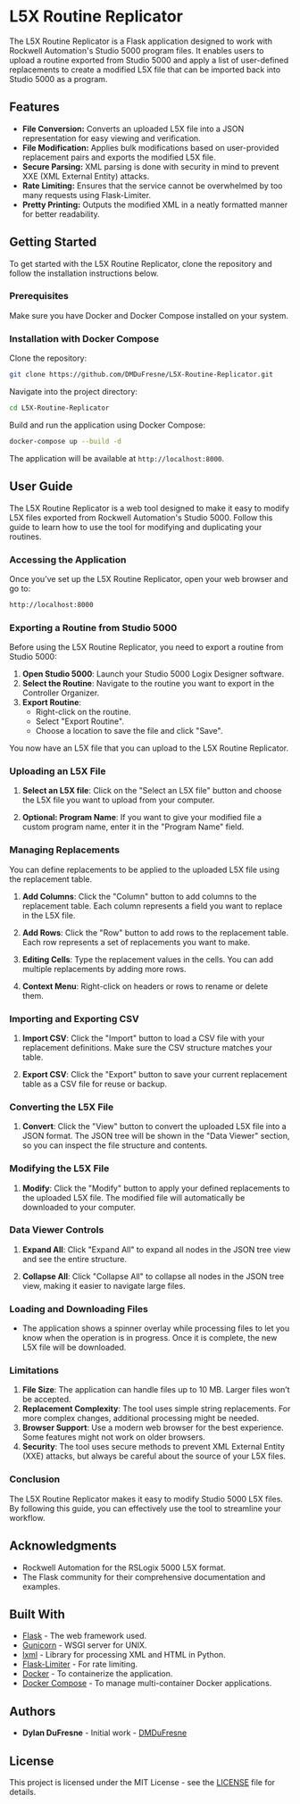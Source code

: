 # L5X Routine Replicator

The L5X Routine Replicator is a Flask application designed to work with Rockwell Automation's Studio 5000 program files. It enables users to upload a routine exported from Studio 5000 and apply a list of user-defined replacements to create a modified L5X file that can be imported back into Studio 5000 as a program.

## Features

- **File Conversion:** Converts an uploaded L5X file into a JSON representation for easy viewing and verification.
- **File Modification:** Applies bulk modifications based on user-provided replacement pairs and exports the modified L5X file.
- **Secure Parsing:** XML parsing is done with security in mind to prevent XXE (XML External Entity) attacks.
- **Rate Limiting:** Ensures that the service cannot be overwhelmed by too many requests using Flask-Limiter.
- **Pretty Printing:** Outputs the modified XML in a neatly formatted manner for better readability.

## Getting Started

To get started with the L5X Routine Replicator, clone the repository and follow the installation instructions below.

### Prerequisites

Make sure you have Docker and Docker Compose installed on your system.

### Installation with Docker Compose

Clone the repository:

```bash
git clone https://github.com/DMDuFresne/L5X-Routine-Replicator.git
```

Navigate into the project directory:

```bash
cd L5X-Routine-Replicator
```

Build and run the application using Docker Compose:

```bash
docker-compose up --build -d
```

The application will be available at `http://localhost:8000`.

## User Guide

The L5X Routine Replicator is a web tool designed to make it easy to modify L5X files exported from Rockwell Automation's Studio 5000. Follow this guide to learn how to use the tool for modifying and duplicating your routines.

### Accessing the Application

Once you’ve set up the L5X Routine Replicator, open your web browser and go to:

```markdown
http://localhost:8000
```

### Exporting a Routine from Studio 5000

Before using the L5X Routine Replicator, you need to export a routine from Studio 5000:

1. **Open Studio 5000**: Launch your Studio 5000 Logix Designer software.
2. **Select the Routine**: Navigate to the routine you want to export in the Controller Organizer.
3. **Export Routine**:
   - Right-click on the routine.
   - Select "Export Routine".
   - Choose a location to save the file and click "Save".

You now have an L5X file that you can upload to the L5X Routine Replicator.

### Uploading an L5X File

1. **Select an L5X file**: Click on the "Select an L5X file" button and choose the L5X file you want to upload from your computer.

2. **Optional: Program Name**: If you want to give your modified file a custom program name, enter it in the "Program Name" field.

### Managing Replacements

You can define replacements to be applied to the uploaded L5X file using the replacement table.

1. **Add Columns**: Click the "Column" button to add columns to the replacement table. Each column represents a field you want to replace in the L5X file.

2. **Add Rows**: Click the "Row" button to add rows to the replacement table. Each row represents a set of replacements you want to make.

3. **Editing Cells**: Type the replacement values in the cells. You can add multiple replacements by adding more rows.

4. **Context Menu**: Right-click on headers or rows to rename or delete them.

### Importing and Exporting CSV

1. **Import CSV**: Click the "Import" button to load a CSV file with your replacement definitions. Make sure the CSV structure matches your table.

2. **Export CSV**: Click the "Export" button to save your current replacement table as a CSV file for reuse or backup.

### Converting the L5X File

1. **Convert**: Click the "View" button to convert the uploaded L5X file into a JSON format. The JSON tree will be shown in the "Data Viewer" section, so you can inspect the file structure and contents.

### Modifying the L5X File

1. **Modify**: Click the "Modify" button to apply your defined replacements to the uploaded L5X file. The modified file will automatically be downloaded to your computer.

### Data Viewer Controls

1. **Expand All**: Click "Expand All" to expand all nodes in the JSON tree view and see the entire structure.

2. **Collapse All**: Click "Collapse All" to collapse all nodes in the JSON tree view, making it easier to navigate large files.

### Loading and Downloading Files

- The application shows a spinner overlay while processing files to let you know when the operation is in progress. Once it is complete, the new L5X file will be downloaded.

### Limitations

1. **File Size**: The application can handle files up to 10 MB. Larger files won’t be accepted.
2. **Replacement Complexity**: The tool uses simple string replacements. For more complex changes, additional processing might be needed.
3. **Browser Support**: Use a modern web browser for the best experience. Some features might not work on older browsers.
4. **Security**: The tool uses secure methods to prevent XML External Entity (XXE) attacks, but always be careful about the source of your L5X files.

### Conclusion

The L5X Routine Replicator makes it easy to modify Studio 5000 L5X files. 
By following this guide, 
you can effectively use the tool to streamline your workflow. 

## Acknowledgments

- Rockwell Automation for the RSLogix 5000 L5X format.
- The Flask community for their comprehensive documentation and examples.

## Built With

- [Flask](https://flask.palletsprojects.com/en/2.0.x/) - The web framework used.
- [Gunicorn](https://gunicorn.org/) - WSGI server for UNIX.
- [lxml](https://lxml.de/) - Library for processing XML and HTML in Python.
- [Flask-Limiter](https://flask-limiter.readthedocs.io/en/stable/) - For rate limiting.
- [Docker](https://www.docker.com/) - To containerize the application.
- [Docker Compose](https://docs.docker.com/compose/) - To manage multi-container Docker applications.

## Authors

- **Dylan DuFresne** - Initial work - [DMDuFresne](https://github.com/DMDuFresne)

## License

This project is licensed under the MIT License - see the [LICENSE](LICENSE) file for details.

